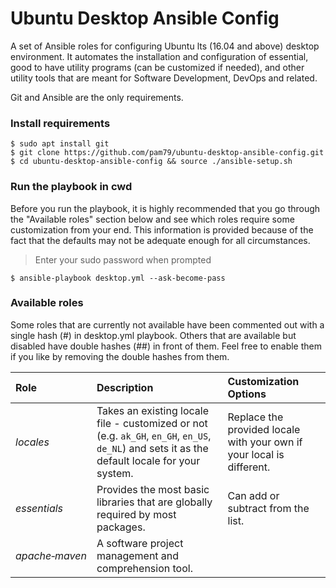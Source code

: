 # Ubuntu Desktop Ansible Config
A set of Ansible roles for configuring Ubuntu lts (16.04 and above) desktop environment. It automates the installation and configuration of essential, good to have utility programs (can be customized if needed), and other utility tools that are meant for Software Development, DevOps and related.                                              

Git and Ansible are the only requirements.

### Install requirements
    $ sudo apt install git
    $ git clone https://github.com/pam79/ubuntu-desktop-ansible-config.git
    $ cd ubuntu-desktop-ansible-config && source ./ansible-setup.sh

### Run the playbook in cwd
Before you run the playbook, it is highly recommended that you go through the "Available roles" section below and see which roles require some customization from your end. This information is provided because of the fact that the defaults may not be adequate enough for all circumstances.

>Enter your sudo password when prompted

    $ ansible-playbook desktop.yml --ask-become-pass

### Available roles
Some roles that are currently not available have been commented out with a single hash (#) in desktop.yml playbook. Others that are available but disabled have double hashes (##) in front of them. Feel free to enable them if you like by removing the double hashes from them.

Role                    | Description                 | Customization Options      
:---------------------- | :-------------------------- | :----------------------
_locales_ | Takes an existing locale file - customized or not (e.g. `ak_GH`, `en_GH`, `en_US`, `de_NL`) and sets it as the default locale for your system. | Replace the provided locale with your own if your local is different.
_essentials_ | Provides the most basic libraries that are globally required by most packages. | Can add or subtract from the list.
_apache&#x2011;maven_ | A software project management and comprehension tool. | 


